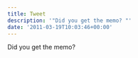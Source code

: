 ```yaml
---
title: Tweet
description: '"Did you get the memo? "'
date: '2011-03-19T10:03:46+00:00'
---
```

Did you get the memo? 
